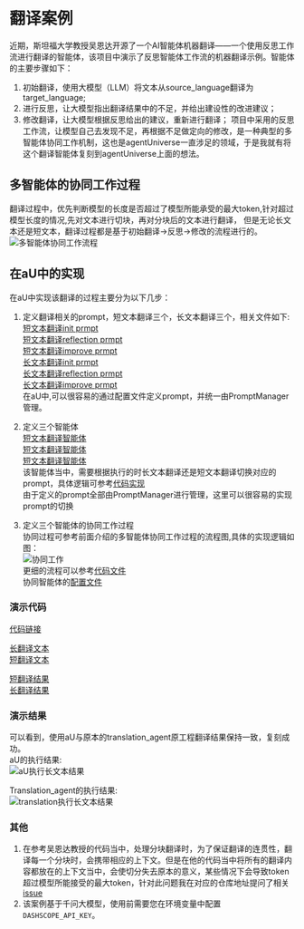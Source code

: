 # 翻译案例
近期，斯坦福大学教授吴恩达开源了一个AI智能体机器翻译——一个使用反思工作流进行翻译的智能体，该项目中演示了反思智能体工作流的机器翻译示例。智能体的主要步骤如下：
1. 初始翻译，使用大模型（LLM）将文本从source_language翻译为target_language;
2. 进行反思，让大模型指出翻译结果中的不足，并给出建设性的改进建议；
3. 修改翻译，让大模型根据反思给出的建议，重新进行翻译；
项目中采用的反思工作流，让模型自己去发现不足，再根据不足做定向的修改，是一种典型的多智能体协同工作机制，这也是agentUniverse一直涉足的领域，于是我就有将这个翻译智能体复刻到agentUniverse上面的想法。

## 多智能体的协同工作过程
翻译过程中，优先判断模型的长度是否超过了模型所能承受的最大token,针对超过模型长度的情况,先对文本进行切块，再对分块后的文本进行翻译，
但是无论长文本还是短文本，翻译过程都是基于初始翻译->反思->修改的流程进行的。
![多智能体协同工作流程](../../_picture/translation_flow_graph.png)

## 在aU中的实现
在aU中实现该翻译的过程主要分为以下几步：
1. 定义翻译相关的prompt，短文本翻译三个，长文本翻译三个，相关文件如下:  
[短文本翻译init prmpt](../../../../examples/sample_apps/translation_agent_app/intelligence/agentic/prompt/translation/translation_init_en.yaml)  
[短文本翻译reflection prmpt](../../../../examples/sample_apps/translation_agent_app/intelligence/agentic/prompt/translation/translation_reflection_en.yaml)  
[短文本翻译improve prmpt](../../../../examples/sample_apps/translation_agent_app/intelligence/agentic/prompt/translation/translation_improve_en.yaml)  
[长文本翻译init prmpt](../../../../examples/sample_apps/translation_agent_app/intelligence/agentic/prompt/translation/multi_translation_init_en.yaml)  
[长文本翻译reflection prmpt](../../../../examples/sample_apps/translation_agent_app/intelligence/agentic/prompt/translation/multi_translation_improve_en.yaml)  
[长文本翻译improve prmpt](../../../../examples/sample_apps/translation_agent_app/intelligence/agentic/prompt/translation/multi_translation_improve_en.yaml)  
在aU中,可以很容易的通过配置文件定义prompt，并统一由PromptManager管理。
  

2. 定义三个智能体  
[短文本翻译智能体](../../../../examples/sample_apps/translation_agent_app/intelligence/agentic/agent/agent_instance/translation_agent_case/translation_work_agent.yaml)  
[短文本翻译智能体](../../../../examples/sample_apps/translation_agent_app/intelligence/agentic/agent/agent_instance/translation_agent_case/translation_reflection_agent.yaml)  
[短文本翻译智能体](../../../../examples/sample_apps/translation_agent_app/intelligence/agentic/agent/agent_instance/translation_agent_case/translation_improve_agent.yaml)  
该智能体当中，需要根据执行的时长文本翻译还是短文本翻译切换对应的prompt，具体逻辑可参考[代码实现](../../../../examples/sample_apps/translation_agent_app/intelligence/agentic/agent/agent_instance/translation_agent_case/translation_agent.py)  
由于定义的prompt全部由PromptManager进行管理，这里可以很容易的实现prompt的切换
    

3. 定义三个智能体的协同工作过程  
协同过程可参考前面介绍的多智能体协同工作过程的流程图,具体的实现逻辑如图：    
![协同工作](../../_picture/translation_execute_flow.png)    
更细的流程可以参考[代码文件](../../../../examples/sample_apps/translation_agent_app/intelligence/agentic/agent/agent_instance/translation_agent_case/translation_by_token_agent.py)  
协同智能体的[配置文件](../../../../examples/sample_apps/translation_agent_app/intelligence/agentic/agent/agent_instance/translation_agent_case/translation_agent.yaml)

### 演示代码
[代码链接](../../../../examples/sample_apps/translation_agent_app/intelligence/test/test_translation_agent.py)

[长翻译文本](../../../../examples/sample_apps/translation_agent_app/intelligence/test/translation_data/long_text.txt)  
[短翻译文本](../../../../examples/sample_apps/translation_agent_app/intelligence/test/translation_data/short_text.txt)  

[短翻译结果](../../../../examples/sample_apps/translation_agent_app/intelligence/test/translation_data/short_text_result.txt)  
[长翻译结果](../../../../examples/sample_apps/translation_agent_app/intelligence/test/translation_data/long_text_result.txt)  

### 演示结果
可以看到，使用aU与原本的translation_agent原工程翻译结果保持一致，复刻成功。  
aU的执行结果:  
![aU执行长文本结果](../../_picture/long_translation_au.png)    
  
Translation_agent的执行结果:  
![translation执行长文本结果](../../_picture/long_translation_wu.png)  

### 其他
1. 在参考吴恩达教授的代码当中，处理分块翻译时，为了保证翻译的连贯性，翻译每一个分块时，会携带相应的上下文。但是在他的代码当中将所有的翻译内容都放在的上下文当中，会使切分失去原本的意义，某些情况下会导致token超过模型所能接受的最大token，针对此问题我在对应的仓库地址提问了相关[issue](https://github.com/andrewyng/translation-agent/issues/28)
2. 该案例基于千问大模型，使用前需要您在环境变量中配置`DASHSCOPE_API_KEY`。
